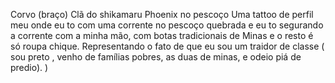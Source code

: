 Corvo (braço)
Clã do shikamaru
Phoenix no pescoço
Uma tattoo de perfil meu onde eu to com uma corrente no pescoço quebrada e eu to segurando a corrente com a minha mão, com botas tradicionais de Minas e o resto é só roupa chique. Representando o fato de que eu sou um traidor de classe ( sou preto , venho de famílias pobres, as duas de minas, e odeio piá de predio).
)